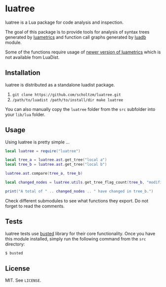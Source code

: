 # luatree

luatree is a Lua package for code analysis and inspection.

The goal of this package is to provide tools for analysis of syntax trees generated
by [luametrics](https://github.com/LuaDist/luametrics) and function call graphs
generated by [luadb](https://github.com/scholtzm/luadb) module.

Some of the functions require usage of [newer version of luametrics](https://github.com/simko/luametrics)
which is not available from LuaDist.

## Installation

luatree is distributed as a standalone luadist package.

1. `git clone https://github.com/scholtzm/luatree.git`
2. `/path/to/luadist /path/to/install/dir make luatree`

You can also manually copy the `luatree` folder from the `src` subfolder
into your `lib/lua` folder.

## Usage

Using luatree is pretty simple ...

```lua
local luatree = require("luatree")

local tree_a = luatree.ast.get_tree("local a")
local tree_b = luatree.ast.get_tree("local b")

luatree.ast.compare(tree_a, tree_b)

local changed_nodes = luatree.utils.get_tree_flag_count(tree_b, "modified")

print("A total of " .. changed_nodes .. " have changed in tree_b.")
```

Check different submodules to see what functions they export.
Do not forget to read the comments.

## Tests

luatree tests use [busted](http://olivinelabs.com/busted/) library for their core functionality.
Once you have this module installed, simply run the following command from the `src` directory:

```sh
$ busted
```

## License

MIT. See `LICENSE`.
